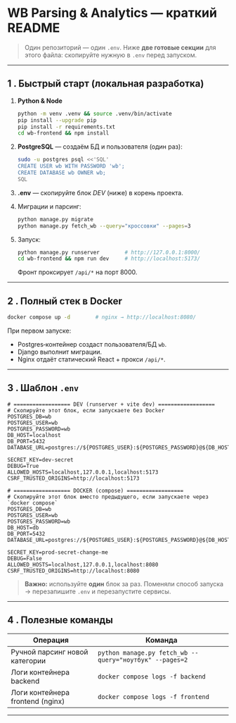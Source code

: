 # WB Parsing & Analytics — краткий README

> Один репозиторий — один `.env`. Ниже **две готовые секции** для этого файла: скопируйте нужную в `.env` перед запуском.

---

## 1 . Быстрый старт (локальная разработка)

1. **Python & Node**

   ```bash
   python -m venv .venv && source .venv/bin/activate
   pip install --upgrade pip
   pip install -r requirements.txt
   cd wb-frontend && npm install
   ```
2. **PostgreSQL** — создаём БД и пользователя (один раз):

   ```bash
   sudo -u postgres psql <<'SQL'
   CREATE USER wb WITH PASSWORD 'wb';
   CREATE DATABASE wb OWNER wb;
   SQL
   ```
3. **.env** — скопируйте блок *DEV* (ниже) в корень проекта.
4. Миграции и парсинг:

   ```bash
   python manage.py migrate
   python manage.py fetch_wb --query="кроссовки" --pages=3
   ```
5. Запуск:

   ```bash
   python manage.py runserver        # http://127.0.0.1:8000/
   cd wb-frontend && npm run dev     # http://localhost:5173/
   ```

   Фронт проксирует `/api/*` на порт 8000.

---

## 2 . Полный стек в Docker

```bash
docker compose up -d        # nginx → http://localhost:8080/
```

При первом запуске:

* Postgres‑контейнер создаст пользователя/БД `wb`.
* Django выполнит миграции.
* Nginx отдаёт статический React + прокси `/api/*`.

---

## 3 . Шаблон `.env`

```dotenv
# ================== DEV (runserver + vite dev) ==================
# Скопируйте этот блок, если запускаете без Docker
POSTGRES_DB=wb
POSTGRES_USER=wb
POSTGRES_PASSWORD=wb
DB_HOST=localhost
DB_PORT=5432
DATABASE_URL=postgres://${POSTGRES_USER}:${POSTGRES_PASSWORD}@${DB_HOST}:${DB_PORT}/${POSTGRES_DB}

SECRET_KEY=dev-secret
DEBUG=True
ALLOWED_HOSTS=localhost,127.0.0.1,localhost:5173
CSRF_TRUSTED_ORIGINS=http://localhost:5173

# ================== DOCKER (compose) ==================
# Скопируйте этот блок вместо предыдущего, если запускаете через `docker compose`
POSTGRES_DB=wb
POSTGRES_USER=wb
POSTGRES_PASSWORD=wb
DB_HOST=db
DB_PORT=5432
DATABASE_URL=postgres://${POSTGRES_USER}:${POSTGRES_PASSWORD}@${DB_HOST}:${DB_PORT}/${POSTGRES_DB}

SECRET_KEY=prod-secret-change-me
DEBUG=False
ALLOWED_HOSTS=localhost,127.0.0.1,localhost:8080
CSRF_TRUSTED_ORIGINS=http://localhost:8080
```

> **Важно:** используйте **один** блок за раз. Поменяли способ запуска → перезапишите `.env` и перезапустите сервисы.

---

## 4 . Полезные команды

| Операция                         | Команда                                                 |
| -------------------------------- | ------------------------------------------------------- |
| Ручной парсинг новой категории   | `python manage.py fetch_wb --query="ноутбук" --pages=2` |
| Логи контейнера backend          | `docker compose logs -f backend`                        |
| Логи контейнера frontend (nginx) | `docker compose logs -f frontend`                       |

---
